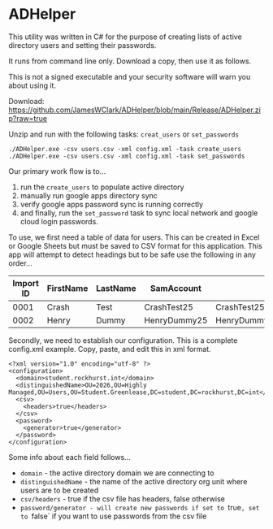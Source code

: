 # ADHelper

This utility was written in C# for the purpose of creating lists of active directory users and setting their passwords.

It runs from command line only. Download a copy, then use it as follows.

This is not a signed executable and your security software will warn you about using it. 

Download: https://github.com/JamesWClark/ADHelper/blob/main/Release/ADHelper.zip?raw=true

Unzip and run with the following tasks: `creat_users` or `set_passwords`

`./ADHelper.exe -csv users.csv -xml config.xml -task create_users`  
`./ADHelper.exe -csv users.csv -xml config.xml -task set_passwords`  

Our primary work flow is to...

1) run the `create_users` to populate active directory
2) manually run google apps directory sync
3) verify google apps password sync is running correctly
4) and finally, run the `set_password` task to sync local network and google cloud login passwords.

To use, we first need a table of data for users. This can be created in Excel or Google Sheets but must be saved to CSV format for this application. This app will attempt to detect headings but to be safe use the following in any order... 

Import ID | FirstName | LastName | SamAccount | Email | Password
--- | --- | --- | --- | --- | ---
0001 | Crash | Test | CrashTest25 | CrashTest25<span>@</span>amdg.rockhursths.edu | Abcd1234
0002 | Henry | Dummy | HenryDummy25 | HenryDummy25<span>@</span>amdg.rockhursths.edu | Defg4567

Secondly, we need to establish our configuration. This is a complete config.xml example. Copy, paste, and edit this in xml format.

	<?xml version="1.0" encoding="utf-8" ?>
	<configuration>
	  <domain>student.rockhurst.int</domain>
	  <distinguishedName>OU=2026,OU=Highly Managed,OU=Users,OU=Student.Greenlease,DC=student,DC=rockhurst,DC=int</distinguishedName>
	  <csv>
		<headers>true</headers>
	  </csv>
	  <password>
		<generator>true</generator>
	  </password>
	</configuration>

Some info about each field follows...
	
 * `domain` - the active directory domain we are connecting to
 * `distinguishedName` - the name of the active directory org unit where users are to be created
 * `csv/headers` - true if the csv file has headers, false otherwise
 * `password/generator - will create new passwords if set to `true`, set to `false` if you want to use passwords from the csv file

